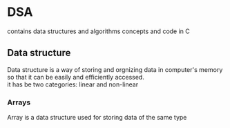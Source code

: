 # DSA
contains data structures and algorithms concepts and code in C
## Data structure
  Data structure is a way of storing and orgnizing data in computer's memory so that it can be easily and efficiently accessed.<br>
  it has be two categories: linear and non-linear
### Arrays
Array is a data structure used for storing data of the same type
